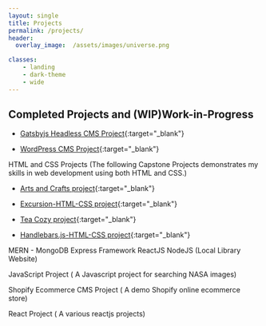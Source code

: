 ```yaml
---
layout: single
title: Projects
permalink: /projects/
header:
  overlay_image:  /assets/images/universe.png

classes:
    - landing
    - dark-theme
    - wide
---
```


## Completed Projects and (WIP)Work-in-Progress

* [Gatsbyjs Headless CMS Project](https://mygatsbyprojectmaster43740.gatsbyjs.io/){:target="_blank"}  

* [WordPress CMS Project](https://umucca.org/ "UMUCCA"){:target="_blank"}

HTML and CSS Projects (The following Capstone Projects demonstrates my skills in web development using both HTML and CSS.)

* [Arts and Crafts project](https://skatende-technieknowhow-artsandcrafts.netlify.app/){:target="_blank"}
* [Excursion-HTML-CSS project](https://skatende-technieknowhow-excursion-html-css-project.netlify.app/){:target="_blank"}

* [Tea Cozy project](https://skatende-technieknowhow.github.io/flexbox_css_project/){:target="_blank"}
* [Handlebars.js-HTML-CSS  project](https://skatende-technieknowhow.github.io/Handlebarsjs_Musicon_project/){:target="_blank"}


MERN - MongoDB Express Framework ReactJS NodeJS (Local Library Website)

JavaScript Project ( A Javascript project for searching NASA images)

Shopify Ecommerce CMS Project ( A demo Shopify online ecommerce store)

React Project ( A various reactjs projects)
